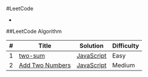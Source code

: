 #LeetCode

-


##LeetCode Algorithm



| # | Title | Solution | Difficulty |
|---| ----- | -------- | ---------- |
|1|[two-sum](https://leetcode.com/problems/two-sum/)| [JavaScript](./algorithms/js/Two-Sum.js)| Easy |
|2|[Add Two Numbers](https://leetcode.com/problems/add-two-numbers/)|[JavaScript](./algorithms/js/add-two-numbers.js)|Medium|
